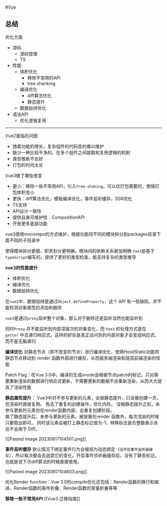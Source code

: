 #Vue


## 总结

优化方面
- 源码
	- 源码管理
	- TS
- 性能
	- 体积优化
		- 移除不常用的API
		- tree shanking
	- 编译优化
		- diff算法优化
		- 静态提升
	- 数据劫持优化
- 语法API
	- 优化逻辑复用


---

Vue2面临的问题
- 随着功能的增长，复杂组件的代码变的难以维护
- 缺少一种比较干净的，在多个组件之间提取和复用逻辑的机制
- 类型推断不友好
- 打包的时间太长

Vue3做了哪些改变
- 更小：移除一些不常用API，引入`tree-shaking`，可以仅打包需要的，使得打包体积变小
- 更快：diff算法优化，模板编译优化，事件监听缓存，SSR优化
- TS支持
- API设计一致性
- 提供自身可维护性：CompositionAPI
- 开放更多底层功能

vue3使用monorepo的方式维护，根据功能将不同的模块拆分到packages目录下面不同的子目录中

使得模块拆分更细，职责划分更明确，模块间的依赖关系更加明确
`Vue3`是基于`typeScript`编写的，提供了更好的类型检查，能支持复杂的类型推导

**vue3的性能提升**
- 体积优化
- 编译优化
- 数据劫持优化

在`vue2`中，数据劫持是通过`Object.defineProperty`，这个 API 有一些缺陷，并不能检测对象属性的添加和删除

`vue3`是通过`proxy`监听整个对象，那么对于删除还是监听当然也能监听到

同时`Proxy` 并不能监听到内部深层次的对象变化，而 `Vue3` 的处理方式是在`getter` 中去递归响应式，这样的好处是真正访问到的内部对象才会变成响应式，而不是无脑递归

**编译优化**
对静态节点（即不改变的节点）进行编译优化，使用HoistStatic功能将静态节点移动到 render 函数外部进行缓存，从而服务端渲染和提高前端渲染的性能

Patch Flag：在Vue 3.0中，编译的生成vnode会根据节点patch的标记，只对需要重新渲染的数据进行响应式更新，不需要更新的数据不会重新渲染，从而大大提高了渲染性能

**静态属性提升**：
Vue3中对不参与更新的元素，会做静态提升，只会被创建一次，在渲染时直接复用。
免去了重复的创建操作，优化内存。 没做静态提升之前，未参与更新的元素也在render函数内部，会重复创建阶段。  
做了静态提升后，未参与更新的元素，被放置在render 函数外，每次渲染的时候只要取出即可。
同时该元素会被打上静态标记值为-1，特殊标志是负整数表示永远不会用于 Diff。

![[Pasted image 20230817104501.png]]



**事件监听缓存**
默认情况下绑定事件行为会被视为动态绑定（`没开启事件监听器缓存`），所以每次都会去追踪它的变化。开启事件侦听器缓存后，没有了静态标记。也就是说下次diff算法的时候直接使用。

![[Pasted image 20230817104603.png]]


优化Render function：Vue 3.0的compile优化还包括：Render函数的换行和缩进、Render函数的条件折叠、Render函数的常量折叠等等


**移除一些不常用API**
[[Vue3 迁移指南]]
